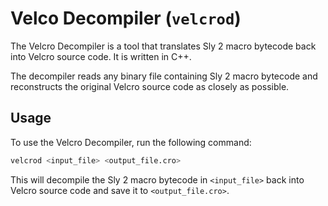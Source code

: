 # Velco Decompiler (`velcrod`)

The Velcro Decompiler is a tool that translates Sly 2 macro bytecode back into Velcro source code. It is written in C++.

The decompiler reads any binary file containing Sly 2 macro bytecode and reconstructs the original Velcro source code as closely as possible.

## Usage

To use the Velcro Decompiler, run the following command:

```bash
velcrod <input_file> <output_file.cro>
```

This will decompile the Sly 2 macro bytecode in `<input_file>` back into Velcro source code and save it to `<output_file.cro>`.
